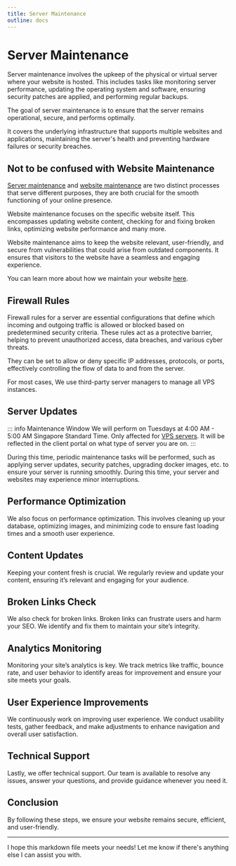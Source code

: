 ```yaml
---
title: Server Maintenance
outline: docs
---
```


# Server Maintenance

Server maintenance involves the upkeep of the physical or virtual server where your website is hosted. This includes tasks like monitoring server performance, updating the operating system and software, ensuring security patches are applied, and performing regular backups.

The goal of server maintenance is to ensure that the server remains operational, secure, and performs optimally. 

It covers the underlying infrastructure that supports multiple websites and applications, maintaining the server's health and preventing hardware failures or security breaches.

## Not to be confused with Website Maintenance

<u>Server maintenance</u> and <u>website maintenance</u> are two distinct processes that serve different purposes, they are both crucial for the smooth functioning of your online presence.

Website maintenance focuses on the specific website itself. This encompasses updating website content, checking for and fixing broken links, optimizing website performance and many more.

Website maintenance aims to keep the website relevant, user-friendly, and secure from vulnerabilities that could arise from outdated components. It ensures that visitors to the website have a seamless and engaging experience.

You can learn more about how we maintain your website [here](maintenance/web-maintenance.html).

## Firewall Rules

Firewall rules for a server are essential configurations that define which incoming and outgoing traffic is allowed or blocked based on predetermined security criteria. These rules act as a protective barrier, helping to prevent unauthorized access, data breaches, and various cyber threats.

They can be set to allow or deny specific IP addresses, protocols, or ports, effectively controlling the flow of data to and from the server.

For most cases, We use third-party server managers to manage all VPS instances.

## Server Updates

::: info Maintenance Window
We will perform on Tuesdays at 4:00 AM - 5:00 AM Singapore Standard Time.
Only affected for [VPS servers](introduction/glossaries.html#vps). It will be reflected in the client portal on what type of server you are on.
:::

During this time, periodic maintenance tasks will be performed, such as applying server updates, security patches, upgrading docker images, etc. to ensure your server is running smoothly. During this time, your server and websites may experience minor interruptions. 

## Performance Optimization

We also focus on performance optimization. This involves cleaning up your database, optimizing images, and minimizing code to ensure fast loading times and a smooth user experience.

## Content Updates

Keeping your content fresh is crucial. We regularly review and update your content, ensuring it’s relevant and engaging for your audience.

## Broken Links Check

We also check for broken links. Broken links can frustrate users and harm your SEO. We identify and fix them to maintain your site’s integrity.

## Analytics Monitoring

Monitoring your site’s analytics is key. We track metrics like traffic, bounce rate, and user behavior to identify areas for improvement and ensure your site meets your goals.

## User Experience Improvements

We continuously work on improving user experience. We conduct usability tests, gather feedback, and make adjustments to enhance navigation and overall user satisfaction.

## Technical Support

Lastly, we offer technical support. Our team is available to resolve any issues, answer your questions, and provide guidance whenever you need it.

## Conclusion

By following these steps, we ensure your website remains secure, efficient, and user-friendly.

---

I hope this markdown file meets your needs! Let me know if there's anything else I can assist you with.